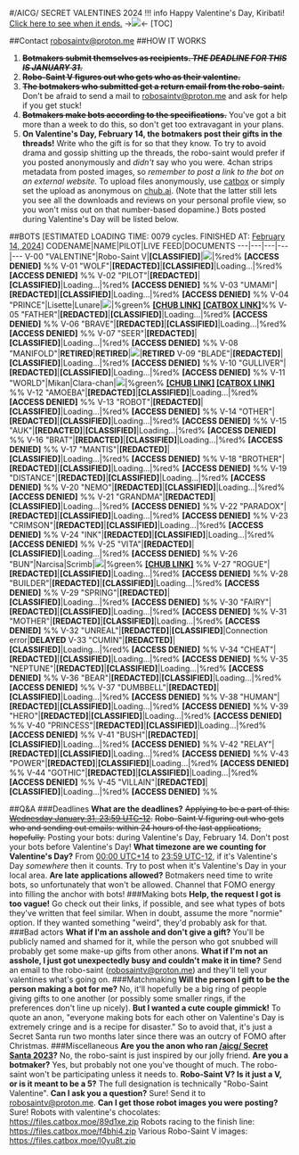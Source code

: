 #/AICG/ SECRET VALENTINES 2024
!!! info Happy Valentine's Day, Kiribati! [Click here to see when it ends.](https://www.timeanddate.com/countdown/valentines?iso=20240214T235959&p0=3399&msg=Valentine%27s+Day+End&font=cursive)
->![](https://files.catbox.moe/rmhzlu.gif)<-
[TOC]

##Contact
[robosaintv@proton.me](mailto:robosaintv@proton.me)
##HOW IT WORKS
1. ~~**Botmakers submit themselves as recipients. ***THE DEADLINE FOR THIS IS JANUARY 31.*****~~
2. ~~**Robo-Saint V figures out who gets who as their valentine.**~~
3. ~~**The botmakers who submitted get a return email from the robo-saint.**~~
Don't be afraid to send a mail to [robosaintv@proton.me](mailto:robosaintv@proton.me) and ask for help if you get stuck!
4. ~~**Botmakers make bots according to the specifications.**~~
You've got a bit more than a week to do this, so don't get too extravagant in your plans.
5. **On Valentine's Day, February 14, the botmakers post their gifts in the threads!**
Write who the gift is for so that they know. To try to avoid drama and gossip shitting up the threads, the robo-saint would prefer if you posted anonymously and *didn't* say who you were.
4chan strips metadata from posted images, so *remember to post a link to the bot on an external website.* To upload files anonymously, use [catbox](https://catbox.moe/) or simply set the upload as anonymous on [chub.ai](https://www.chub.ai/). (Note that the latter still lets you see all the downloads and reviews on your personal profile view, so you won't miss out on that number-based dopamine.)
Bots posted during Valentine's Day will be listed below.

##BOTS
[ESTIMATED LOADING TIME: 0079 cycles. FINISHED AT: [February 14, 2024](https://www.timeanddate.com/countdown/valentines?iso=20240214T235959&p0=3399&msg=Valentine%27s+Day+End&font=cursive)]
CODENAME|NAME|PILOT|LIVE FEED|DOCUMENTS
---|---|---|---|---
V-00 "VALENTINE"|Robo-Saint V|**[CLASSIFIED]**|![](https://files.catbox.moe/p2cq5d.gif)|%red% **[ACCESS DENIED]** %%
V-01 "WOLF"|**[REDACTED]**|**[CLASSIFIED]**|Loading…|%red% **[ACCESS DENIED]** %%
V-02 "PILOT"|**[REDACTED]**|**[CLASSIFIED]**|Loading…|%red% **[ACCESS DENIED]** %%
V-03 "UMAMI"|**[REDACTED]**|**[CLASSIFIED]**|Loading…|%red% **[ACCESS DENIED]** %%
V-04 "PRINCE"|Lisette|Lunare|![](https://files.catbox.moe/ix4bjs.gif)|%green% **[[CHUB LINK]](https://www.chub.ai/characters/Anonymous/lisette-ba5fe39d) [[CATBOX LINK]](https://files.catbox.moe/osycw5.png)**%%
V-05 "FATHER"|**[REDACTED]**|**[CLASSIFIED]**|Loading…|%red% **[ACCESS DENIED]** %%
V-06 "BRAVE"|**[REDACTED]**|**[CLASSIFIED]**|Loading…|%red% **[ACCESS DENIED]** %%
V-07 "SEER"|**[REDACTED]**|**[CLASSIFIED]**|Loading…|%red% **[ACCESS DENIED]** %%
V-08 "MANIFOLD"|**RETIRED**|**RETIRED**|![](https://files.catbox.moe/msljbn.gif)|**RETIRED**
V-09 "BLADE"|**[REDACTED]**|**[CLASSIFIED]**|Loading…|%red% **[ACCESS DENIED]** %%
V-10 "GULLIVER"|**[REDACTED]**|**[CLASSIFIED]**|Loading…|%red% **[ACCESS DENIED]** %%
V-11 "WORLD"|Mikan|Clara-chan|![](https://files.catbox.moe/kxeohm.gif)|%green% **[[CHUB LINK]](https://www.chub.ai/characters/Anonymous/mikan-3638c868/main) [[CATBOX LINK]](https://files.catbox.moe/zpn33c.png)** %%
V-12 "AMOEBA"|**[REDACTED]**|**[CLASSIFIED]**|Loading…|%red% **[ACCESS DENIED]** %%
V-13 "ROBOT"|**[REDACTED]**|**[CLASSIFIED]**|Loading…|%red% **[ACCESS DENIED]** %%
V-14 "OTHER"|**[REDACTED]**|**[CLASSIFIED]**|Loading…|%red% **[ACCESS DENIED]** %%
V-15 "AUK"|**[REDACTED]**|**[CLASSIFIED]**|Loading…|%red% **[ACCESS DENIED]** %%
V-16 "BRAT"|**[REDACTED]**|**[CLASSIFIED]**|Loading…|%red% **[ACCESS DENIED]** %%
V-17 "MANTIS"|**[REDACTED]**|**[CLASSIFIED]**|Loading…|%red% **[ACCESS DENIED]** %%
V-18 "BROTHER"|**[REDACTED]**|**[CLASSIFIED]**|Loading…|%red% **[ACCESS DENIED]** %%
V-19 "DISTANCE"|**[REDACTED]**|**[CLASSIFIED]**|Loading…|%red% **[ACCESS DENIED]** %%
V-20 "NEMO"|**[REDACTED]**|**[CLASSIFIED]**|Loading…|%red% **[ACCESS DENIED]** %%
V-21 "GRANDMA"|**[REDACTED]**|**[CLASSIFIED]**|Loading…|%red% **[ACCESS DENIED]** %%
V-22 "PARADOX"|**[REDACTED]**|**[CLASSIFIED]**|Loading…|%red% **[ACCESS DENIED]** %%
V-23 "CRIMSON"|**[REDACTED]**|**[CLASSIFIED]**|Loading…|%red% **[ACCESS DENIED]** %%
V-24 "INK"|**[REDACTED]**|**[CLASSIFIED]**|Loading…|%red% **[ACCESS DENIED]** %%
V-25 "VITA"|**[REDACTED]**|**[CLASSIFIED]**|Loading…|%red% **[ACCESS DENIED]** %%
V-26 "BUN"|Narcisa|Scrimb|![](https://files.catbox.moe/f5ir8n.gif)|%green% **[[CHUB LINK]](https://chub.ai/characters/Anonymous/narcisa-ab5b8eba/main)** %%
V-27 "ROGUE"|**[REDACTED]**|**[CLASSIFIED]**|Loading…|%red% **[ACCESS DENIED]** %%
V-28 "BUILDER"|**[REDACTED]**|**[CLASSIFIED]**|Loading…|%red% **[ACCESS DENIED]** %%
V-29 "SPRING"|**[REDACTED]**|**[CLASSIFIED]**|Loading…|%red% **[ACCESS DENIED]** %%
V-30 "FAIRY"|**[REDACTED]**|**[CLASSIFIED]**|Loading…|%red% **[ACCESS DENIED]** %%
V-31 "MOTHER"|**[REDACTED]**|**[CLASSIFIED]**|Loading…|%red% **[ACCESS DENIED]** %%
V-32 "UNREAL"|**[REDACTED]**|**[CLASSIFIED]**|Connection error|**DELAYED**
V-33 "CUMIN"|**[REDACTED]**|**[CLASSIFIED]**|Loading…|%red% **[ACCESS DENIED]** %%
V-34 "CHEAT"|**[REDACTED]**|**[CLASSIFIED]**|Loading…|%red% **[ACCESS DENIED]** %%
V-35 "NEPTUNE"|**[REDACTED]**|**[CLASSIFIED]**|Loading…|%red% **[ACCESS DENIED]** %%
V-36 "BEAR"|**[REDACTED]**|**[CLASSIFIED]**|Loading…|%red% **[ACCESS DENIED]** %%
V-37 "DUMBBELL"|**[REDACTED]**|**[CLASSIFIED]**|Loading…|%red% **[ACCESS DENIED]** %%
V-38 "HUMAN"|**[REDACTED]**|**[CLASSIFIED]**|Loading…|%red% **[ACCESS DENIED]** %%
V-39 "HERO"|**[REDACTED]**|**[CLASSIFIED]**|Loading…|%red% **[ACCESS DENIED]** %%
V-40 "PRINCESS"|**[REDACTED]**|**[CLASSIFIED]**|Loading…|%red% **[ACCESS DENIED]** %%
V-41 "BUSH"|**[REDACTED]**|**[CLASSIFIED]**|Loading…|%red% **[ACCESS DENIED]** %%
V-42 "RELAY"|**[REDACTED]**|**[CLASSIFIED]**|Loading…|%red% **[ACCESS DENIED]** %%
V-43 "POWER"|**[REDACTED]**|**[CLASSIFIED]**|Loading…|%red% **[ACCESS DENIED]** %%
V-44 "GOTHIC"|**[REDACTED]**|**[CLASSIFIED]**|Loading…|%red% **[ACCESS DENIED]** %%
V-45 "VILLAIN"|**[REDACTED]**|**[CLASSIFIED]**|Loading…|%red% **[ACCESS DENIED]** %%

##Q&A
###Deadlines
**What are the deadlines?**
~~Applying to be a part of this: [Wednesday January 31, 23:59 UTC-12](https://www.timeanddate.com/countdown/valentines?iso=20240131T235959&p0=3399&msg=Secret+Valentine+Entry+Deadline&font=cursive&csz=1).~~
~~Robo-Saint V figuring out who gets who and sending out emails: within 24 hours of the last applications, hopefully.~~
Posting your bots: during Valentine's Day, February 14. Don't post your bots before Valentine's Day!
**What timezone are we counting for Valentine's Day?**
From [00:00 UTC+14](https://www.timeanddate.com/countdown/valentines?p0=274&msg=Valentine%27s+Day+Start&font=cursive) to [23:59 UTC-12](https://www.timeanddate.com/countdown/valentines?iso=20240214T235959&p0=3399&msg=Valentine%27s+Day+End&font=cursive), if it's Valentine's Day *somewhere* then it counts. Try to post when it's Valentine's Day in your local area.
**Are late applications allowed?**
Botmakers need time to write bots, so unfortunately that won't be allowed. Channel that FOMO energy into filling the anchor with bots!
###Making bots
**Help, the request I got is too vague!**
Go check out their links, if possible, and see what types of bots they've written that feel similar. When in doubt, assume the more "normie" option. If they wanted something "weird", they'd probably ask for that.
###Bad actors
**What if I'm an asshole and don't give a gift?**
You'll be publicly named and shamed for it, while the person who got snubbed will probably get some make-up gifts from other anons.
**What if I'm not an asshole, I just got unexpectedly busy and couldn't make it in time?**
Send an email to the robo-saint (robosaintv@proton.me) and they'll tell your valentines what's going on.
###Matchmaking
**Will the person I gift to be the person making a bot for me?**
No, it'll hopefully be a big ring of people giving gifts to one another (or possibly some smaller rings, if the preferences don't line up nicely).
**But I wanted a cute couple gimmick!**
To quote an anon, "everyone making bots for each other on Valentine's Day is extremely cringe and is a recipe for disaster."
So to avoid that, it's just a Secret Santa run two months later since there was an outcry of FOMO after Christmas.
###Miscellaneous
**Are you the anon who ran [/aicg/ Secret Santa 2023](https://rentry.org/botmakersecretsanta)?**
No, the robo-saint is just inspired by our jolly friend.
**Are you a botmaker?**
Yes, but probably not one you've thought of much. The robo-saint won't be participating unless it needs to.
**Robo-Saint V? Is it just a V, or is it meant to be a 5?**
The full designation is technically "Robo-Saint Valentine".
**Can I ask you a question?**
Sure! Send it to [robosaintv@proton.me](mailto:robosaintv@proton.me).
**Can I get those robot images you were posting?**
Sure!
Robots with valentine's chocolates: https://files.catbox.moe/89d1xe.zip
Robots racing to the finish line: https://files.catbox.moe/f4bhi4.zip
Various Robo-Saint V images: https://files.catbox.moe/l0yu8t.zip